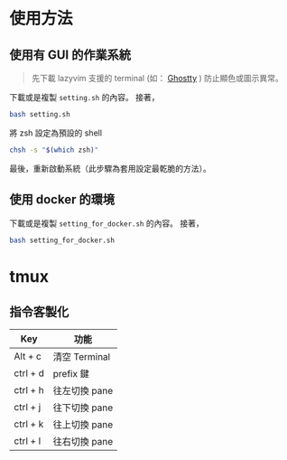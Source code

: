 # 使用方法
## 使用有 GUI 的作業系統
>先下載 lazyvim 支援的 terminal (如： [Ghostty](https://ghostty.org/download) ) 防止顯色或圖示異常。

下載或是複製 `setting.sh` 的內容。
接著，
```bash
bash setting.sh
```
將 zsh 設定為預設的 shell
```bash
chsh -s "$(which zsh)"
```
最後，重新啟動系統（此步驟為套用設定最乾脆的方法）。

## 使用 docker 的環境
下載或是複製 `setting_for_docker.sh` 的內容。
接著，
```bash
bash setting_for_docker.sh
```




# tmux
## 指令客製化
| Key | 功能 |
|-----|-----|
| Alt + c | 清空 Terminal |
| ctrl + d |  prefix 鍵  |
| ctrl + h| 往左切換 pane |
| ctrl + j| 往下切換 pane |
| ctrl + k| 往上切換 pane |
| ctrl + l| 往右切換 pane |
